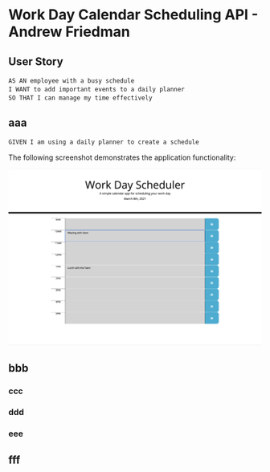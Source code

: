 # Work Day Calendar Scheduling API - Andrew Friedman



## User Story

```md
AS AN employee with a busy schedule
I WANT to add important events to a daily planner
SO THAT I can manage my time effectively
```

## aaa

```md
GIVEN I am using a daily planner to create a schedule

```

The following screenshot demonstrates the application functionality:

![The user clicks to select a timeslot, enters the event name and clicks the disk "save" button to the right.](https://github.com/andrewfriedman20/homework_05_ALF/blob/039fae0de428bcaccaffa4d039e31cd21b4e8da9/workdaycalendar.alf.jpg)

## bbb

 

### ccc


### ddd


### eee

## fff
